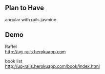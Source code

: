 ## Plan to Have

angular with rails
jasmine

## Demo

Raffel <br/>
http://ug-rails.herokuapp.com

book list <br/>
http://ug-rails.herokuapp.com/book/index.html